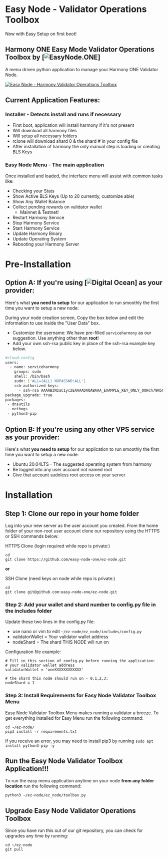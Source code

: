 # Easy Node - Validator Operations Toolbox
Now with Easy Setup on first boot!

## Harmony ONE Easy Mode Validator Operations Toolbox by [![EasyNode.ONE](http://EasyNode.ONE "EasyNode.ONE")]
A menu driven python application to manage your Harmony ONE Validator Node.

[![Easy Node - Harmony Validator Operations Toolbox](http://img.youtube.com/vi/ydvMXFDrHwg/0.jpg)](http://www.youtube.com/watch?v=ydvMXFDrHwg "Easy Node - Harmony Validator Operations Toolbox")

## Current Application Features:
### Installer - Detects install and runs if necessary
- First boot, application will install harmony if it's not present
- Will download all harmony files
- Will setup all necessary folders
- rclone will download shard 0 & the shard # in your config file
- After installation of harmony the only manual step is loading or creating BLS Keys

### Easy Node Menu - The main application
Once installed and loaded, the interface menu will assist with common tasks like:

- Checking your Stats
- Show Active BLS Keys (Up to 20 currently, customize able)
- Show Any Wallet Balance
- Collect pending rewards on validator wallet
	- Mainnet & Testnet!
- Restart Harmony Service
- Stop Harmony Service
- Start Harmony Service
- Update Harmony Binary
- Update Operating System
- Rebooting your Harmony Server

#  Pre-Installation 
## Option A: If you're using [![Digital Ocean](https://m.do.co/c/b761e5fdd694 "Digital Ocean")] as your provider:
Here\'s what **you need to setup** for our application to run smoothly the first time you want to setup a new node:

During your node creation screen, Copy the box below and edit the information to use inside the \"User Data\" box.
- Customize the username: We have pre-filled `serviceharmony` as our suggestion. Use anything other than **root**!
- Add your own ssh-rsa public key in place of the ssh-rsa example key below.

```bash
#cloud-config
users:
  - name: serviceharmony
    groups: sudo
    shell: /bin/bash
    sudo: ['ALL=(ALL) NOPASSWD:ALL']
    ssh-authorized-keys:
      - ssh-rsa AAAAB3NzaC1yc2EAAAADAQABAAA_EXAMPLE_KEY_ONLY_OOHch79N5OnB136TaVdXPQFaYFzubA1Lzbeus5H2BcbMieDyGBBTh4gEEkz2hsGCXeaw==
package_upgrade: true
packages:
 - dnsutils
 - nethogs
 - python3-pip
```

## Option B: If you're using any other VPS service as your provider:
Here\'s what **you need to setup** for our application to run smoothly the first time you want to setup a new node:
- Ubuntu 20.04LTS - The suggested operating system from harmony
- Be logged into any user account not named root
- Give that account sudoless root access on your server

# Installation
## Step 1: Clone our repo in your home folder
Log into your new server as the user account you created. From the home folder of your non-root user account clone our repository using the HTTPS or SSH commands below:

HTTPS Clone (login required while repo is private:)

	cd
	git clone https://github.com/easy-node-one/ez-node.git

**or** 

SSH Clone (need keys on node while repo is private:)

	cd
	git clone git@github.com:easy-node-one/ez-node.git
	
### Step 2: Add your wallet and shard number to config.py file in the includes folder
Update these two lines in the config.py file:
- use nano or vim to edit `~/ez-node/ez_node/includes/config.py`
- validatorWallet = Your validator wallet address
- nodeShard = The shard THIS NODE will run on

Configuration file example:

	# Fill in this section of config.py before running the application:
	# your validator wallet address
	validatorWallet = 'oneXXXXXXXXXXXX'

	# the shard this node should run on - 0,1,2,3:
	nodeShard = 1

### Step 3: Install Requirements for Easy Node Validator Toolbox Menu
Easy Node Validator Toolbox Menu makes running a validator a breeze. To get everything installed for Easy Menu run the following command:

	cd ~/ez-node/
	pip3 install -r requirements.txt

If you receive an error, you may need to install pip3 by running `sudo apt install python3-pip -y`

## Run the Easy Node Validator Toolbox Application!!!
To run the easy menu application anytime on your node **from any folder location** run the following command:

	python3 ~/ez-node/ez_node/toolbox.py

## Upgrade Easy Node Validator Operations Toolbox
Since you have run this out of our git repository, you can check for upgrades any time by running:

	cd ~/ez-node
	git pull
